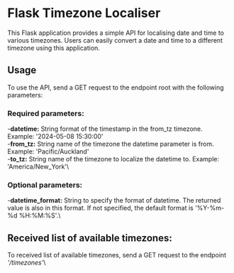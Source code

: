 # Flask Timezone Localiser

This Flask application provides a simple API for localising date and time to various timezones. Users can easily convert a date and time to a different timezone using this application.

## Usage
To use the API, send a GET request to the endpoint root with the following parameters:

### Required parameters:
-**datetime:** String format of the timestamp in the from_tz timezone. Example: '2024-05-08 15:30:00'\
-**from_tz:** String name of the timezone the datetime parameter is from. Example: 'Pacific/Auckland'\
-**to_tz:** String name of the timezone to localize the datetime to. Example: 'America/New_York'\

### Optional parameters:
-**datetime_format:** String to specify the format of datetime. The returned value is also in this format. If not specified, the default format is '%Y-%m-%d %H:%M:%S'.\

## Received list of available timezones:
To received list of available timezones, send a GET request to the endpoint *'/timezones'*\
